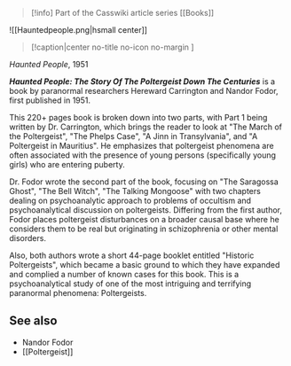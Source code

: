 > [!info] Part of the Casswiki article series [[Books]]

![[Hauntedpeople.png|hsmall center]]
> [!caption|center no-title no-icon no-margin ]
> 
_Haunted People_, 1951

_**Haunted People: The Story Of The Poltergeist Down The Centuries**_ is a book by paranormal researchers Hereward Carrington and Nandor Fodor, first published in 1951.

This 220+ pages book is broken down into two parts, with Part 1 being written by Dr. Carrington, which brings the reader to look at "The March of the Poltergeist", "The Phelps Case", "A Jinn in Transylvania", and "A Poltergeist in Mauritius". He emphasizes that poltergeist phenomena are often associated with the presence of young persons (specifically young girls) who are entering puberty.

Dr. Fodor wrote the second part of the book, focusing on "The Saragossa Ghost", "The Bell Witch", "The Talking Mongoose" with two chapters dealing on psychoanalytic approach to problems of occultism and psychoanalytical discussion on poltergeists. Differing from the first author, Fodor places poltergeist disturbances on a broader causal base where he considers them to be real but originating in schizophrenia or other mental disorders.

Also, both authors wrote a short 44-page booklet entitled "Historic Poltergeists", which became a basic ground to which they have expanded and complied a number of known cases for this book. This is a psychoanalytical study of one of the most intriguing and terrifying paranormal phenomena: Poltergeists.

See also
--------

*   Nandor Fodor
*   [[Poltergeist]]